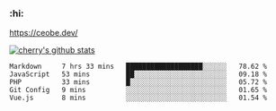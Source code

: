 ### :hi:

https://ceobe.dev/

[![cherry's github stats](https://github-readme-stats.vercel.app/api?username=cr-lgl&theme=dracula)](https://github.com/anuraghazra/github-readme-stats)

<!--START_SECTION:waka-->
```text
Markdown     7 hrs 33 mins   ███████████████████░░░░░░   78.62 % 
JavaScript   53 mins         ██░░░░░░░░░░░░░░░░░░░░░░░   09.18 % 
PHP          33 mins         █░░░░░░░░░░░░░░░░░░░░░░░░   05.72 % 
Git Config   9 mins          ░░░░░░░░░░░░░░░░░░░░░░░░░   01.65 % 
Vue.js       8 mins          ░░░░░░░░░░░░░░░░░░░░░░░░░   01.54 %
```
<!--END_SECTION:waka-->
